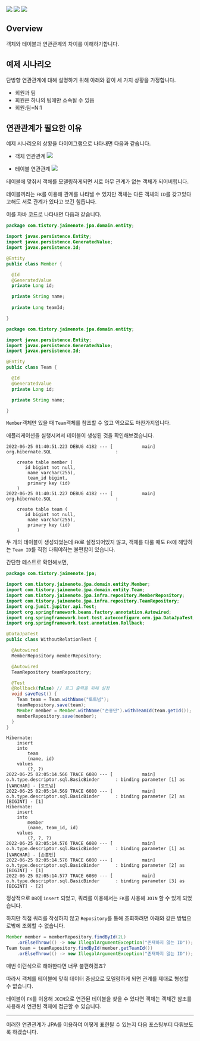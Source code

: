 ![](https://img.shields.io/badge/spring--boot-2.7.1-red) ![](https://img.shields.io/badge/gradle-7.4.1-brightgreen) ![](https://img.shields.io/badge/java-11-blue)
 
[comment]: <> (> 소스 코드는 [여기]&#40;https://github.com/lcalmsky/jpa&#41; 있습니다. &#40;commit hash: 316856a&#41;)

[comment]: <> (> ```shell)

[comment]: <> (> > git clone https://github.com/lcalmsky/jpa)

[comment]: <> (> > git checkout 316856a)

[comment]: <> (> ```)

## Overview

객체와 테이블과 연관관계의 차이를 이해하기합니다.

## 예제 시나리오

단방향 연관관계에 대해 설명하기 위해 아래와 같이 세 가지 상황을 가정합니다.

* 회원과 팀
* 회원은 하나의 팀에만 소속될 수 있음
* 회원:팀=N:1

## 연관관계가 필요한 이유

예제 시나리오의 상황을 다이어그램으로 나타내면 다음과 같습니다.

* 객체 연관관계
![](http://www.plantuml.com/plantuml/proxy?src=https://raw.githubusercontent.com/lcalmsky/jpa/master/diagrams/01-object-relation.puml)

* 테이블 연관관계
![](http://www.plantuml.com/plantuml/proxy?src=https://raw.githubusercontent.com/lcalmsky/jpa/master/diagrams/02-table-relation.puml)

테이블에 맞춰서 객체를 모델링하게되면 서로 아무 관계가 없는 객체가 되어버립니다.

테이블끼리는 `FK`를 이용해 관계를 나타낼 수 있지만 객체는 다른 객체의 `ID`를 갖고있다고해도 서로 관계가 있다고 보긴 힘듭니다.

이를 자바 코드로 나타내면 다음과 같습니다.

```java
package com.tistory.jaimenote.jpa.domain.entity;

import javax.persistence.Entity;
import javax.persistence.GeneratedValue;
import javax.persistence.Id;

@Entity
public class Member {

  @Id
  @GeneratedValue
  private Long id;

  private String name;
  
  private Long teamId;

}
```

```java
package com.tistory.jaimenote.jpa.domain.entity;

import javax.persistence.Entity;
import javax.persistence.GeneratedValue;
import javax.persistence.Id;

@Entity
public class Team {

  @Id
  @GeneratedValue
  private Long id;

  private String name;

}
```

`Member`객체만 있을 때 `Team`객체를 참조할 수 없고 역으로도 마찬가지입니다.

애플리케이션을 실행시켜서 테이블이 생성된 것을 확인해보겠습니다.

```text
2022-06-25 01:40:51.223 DEBUG 4182 --- [           main] org.hibernate.SQL                        : 
    
    create table member (
       id bigint not null,
        name varchar(255),
        team_id bigint,
        primary key (id)
    )
2022-06-25 01:40:51.227 DEBUG 4182 --- [           main] org.hibernate.SQL                        : 
    
    create table team (
       id bigint not null,
        name varchar(255),
        primary key (id)
    )
```

두 개의 테이블이 생성되었는데 `FK`로 설정되어있지 않고, 객체를 다룰 때도 `FK`에 해당하는 `Team ID`를 직접 다뤄야하는 불편함이 있습니다.

간단한 테스트로 확인해보면,

```java
package com.tistory.jaimenote.jpa;

import com.tistory.jaimenote.jpa.domain.entity.Member;
import com.tistory.jaimenote.jpa.domain.entity.Team;
import com.tistory.jaimenote.jpa.infra.repository.MemberRepository;
import com.tistory.jaimenote.jpa.infra.repository.TeamRepository;
import org.junit.jupiter.api.Test;
import org.springframework.beans.factory.annotation.Autowired;
import org.springframework.boot.test.autoconfigure.orm.jpa.DataJpaTest;
import org.springframework.test.annotation.Rollback;

@DataJpaTest
public class WithoutRelationTest {

  @Autowired
  MemberRepository memberRepository;

  @Autowired
  TeamRepository teamRepository;

  @Test
  @Rollback(false) // 로그 출력을 위해 설정
  void saveTest() {
    Team team = Team.withName("토트넘");
    teamRepository.save(team);
    Member member = Member.withName("손흥민").withTeamId(team.getId());
    memberRepository.save(member);
  }
}
```

```text
Hibernate: 
    insert 
    into
        team
        (name, id) 
    values
        (?, ?)
2022-06-25 02:05:14.566 TRACE 6080 --- [           main] o.h.type.descriptor.sql.BasicBinder      : binding parameter [1] as [VARCHAR] - [토트넘]
2022-06-25 02:05:14.569 TRACE 6080 --- [           main] o.h.type.descriptor.sql.BasicBinder      : binding parameter [2] as [BIGINT] - [1]
Hibernate: 
    insert 
    into
        member
        (name, team_id, id) 
    values
        (?, ?, ?)
2022-06-25 02:05:14.576 TRACE 6080 --- [           main] o.h.type.descriptor.sql.BasicBinder      : binding parameter [1] as [VARCHAR] - [손흥민]
2022-06-25 02:05:14.576 TRACE 6080 --- [           main] o.h.type.descriptor.sql.BasicBinder      : binding parameter [2] as [BIGINT] - [1]
2022-06-25 02:05:14.577 TRACE 6080 --- [           main] o.h.type.descriptor.sql.BasicBinder      : binding parameter [3] as [BIGINT] - [2]
```

정상적으로 `DB`에 `insert` 되었고, 쿼리를 이용해서는 `FK`를 사용해 `JOIN` 할 수 있게 되었습니다.

하지만 직접 쿼리를 작성하지 않고 `Repository`를 통해 조회하려면 아래와 같은 방법으로밖에 조회할 수 없습니다.

```java
Member member = memberRepository.findById(2L)
    .orElseThrow(() -> new IllegalArgumentException("존재하지 않는 ID"));
Team team = teamRepository.findById(member.getTeamId())
    .orElseThrow(() -> new IllegalArgumentException("존재하지 않는 ID"));
```

매번 이런식으로 해야한다면 너무 불편하겠죠?

따라서 객체를 테이블에 맞춰 데이터 중심으로 모델링하게 되면 관계를 제대로 형성할 수 없습니다.

테이블이 `FK`를 이용해 `JOIN`으로 연관된 테이블을 찾을 수 있다면 객체는 객체간 참조를 사용해서 연관된 객체에 접근할 수 있습니다.

---

이러한 연관관계가 JPA를 이용하여 어떻게 표현될 수 있는지 다음 포스팅부터 다뤄보도록 하겠습니다.